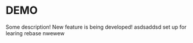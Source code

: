 # DEMO

Some description!
New feature is being developed!
asdsaddsd
set up for learing rebase
nwewew
